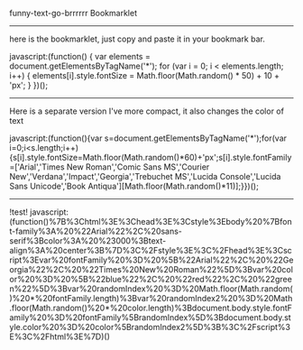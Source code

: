 funny-text-go-brrrrrr
Bookmarklet
**************************************
here is the bookmarklet, just copy and paste it in your bookmark bar.

javascript:(function() {
    var elements = document.getElementsByTagName('*');
    for (var i = 0; i < elements.length; i++) {
        elements[i].style.fontSize = Math.floor(Math.random() * 50) + 10 + 'px';
    }
})();
*******************
Here is a separate version I've more compact, it also changes the color of text

javascript:(function(){var s=document.getElementsByTagName('*');for(var i=0;i<s.length;i++){s[i].style.fontSize=Math.floor(Math.random()*60)+'px';s[i].style.fontFamily=['Arial','Times New Roman','Comic Sans MS','Courier New','Verdana','Impact','Georgia','Trebuchet MS','Lucida Console','Lucida Sans Unicode','Book Antiqua'][Math.floor(Math.random()*11)];}})();

*************
!test!
javascript:(function()%7B%3Chtml%3E%3Chead%3E%3Cstyle%3Ebody%20%7Bfont-family%3A%20%22Arial%22%2C%20sans-serif%3Bcolor%3A%20%23000%3Btext-align%3A%20center%3B%7D%3C%2Fstyle%3E%3C%2Fhead%3E%3Cscript%3Evar%20fontFamily%20%3D%20%5B%22Arial%22%2C%20%22Georgia%22%2C%20%22Times%20New%20Roman%22%5D%3Bvar%20color%20%3D%20%5B%22blue%22%2C%20%22red%22%2C%20%22green%22%5D%3Bvar%20randomIndex%20%3D%20Math.floor(Math.random()%20*%20fontFamily.length)%3Bvar%20randomIndex2%20%3D%20Math.floor(Math.random()%20*%20color.length)%3Bdocument.body.style.fontFamily%20%3D%20fontFamily%5BrandomIndex%5D%3Bdocument.body.style.color%20%3D%20color%5BrandomIndex2%5D%3B%3C%2Fscript%3E%3C%2Fhtml%3E%7D)()
